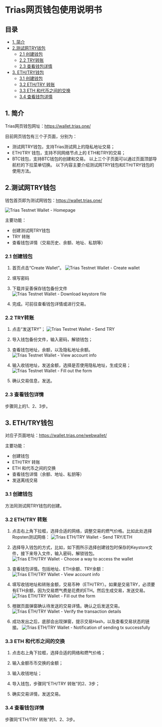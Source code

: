 # Trias网页钱包使用说明书
## 目录
<!-- TOC -->
- [1. 简介](#1-简介)
- [2.测试网TRY钱包](#2测试网try钱包)
    - [2.1 创建钱包](#21-创建钱包)
    - [2.2 TRY转账](#22-try转账)
    - [2.3 查看钱包详情](#23-查看钱包详情)
- [3. ETH/TRY钱包](#3-ethtry钱包)
    - [3.1 创建钱包](#31-创建钱包)
    - [3.2 ETH/TRY 转账](#32-ethtry-转账)
    - [3.3 ETH 和代币之间的交换](#33-eth-和代币之间的交换)
    - [3.4 查看钱包详情](#34-查看钱包详情)
<!-- /TOC -->

## 1. 简介
Trias网页钱包网址：https://wallet.trias.one/

目前网页钱包有三个子页面，分别为：

- 测试网TRY钱包，支持Trias测试网上的隐私地址交易；
- ETH/TRY 钱包，支持不同网络节点上的 ETH和TRY的交易；
- BTC钱包，支持BTC钱包的创建和交易。
以上三个子页面可以通过页面顶部导航栏的下拉菜单切换。
以下内容主要介绍测试网TRY钱包和ETH/TRY钱包的使用方法。

## 2.测试网TRY钱包
钱包首页即为测试网钱包：https://wallet.trias.one/

![Trias Testnet Wallet - Homepage](./img/1.png)

主要功能：
- 创建测试网TRY钱包
- TRY 转账
- 查看钱包详情（交易历史、余额、地址、私钥等）

### 2.1 创建钱包
1. 首页点击“Create Wallet”。
![Trias Testnet Wallet - Create wallet](./img/2.png)

2. 填写密码

3. 下载并妥善保存钱包备份文件
![Trias Testnet Wallet - Download keystore file](./img/3.png)

4. 完成。可前往查看钱包详情或进行交易。

### 2.2 TRY转账
1. 点击“发送TRY”；
![Trias Testnet Wallet - Send TRY](./img/4.png)

2. 导入钱包备份文件，输入密码，解锁钱包；

3. 查看钱包地址，余额，以及隐私地址余额。
![Trias Testnet Wallet - View account info](./img/5.png)

4. 输入收钱地址，发送金额，选择是否使用隐私地址，生成交易；
![Trias Testnet Wallet - Fill out the form](./img/6.png)

5. 确认交易信息，发送。

### 2.3 查看钱包详情
步骤同上的1、2、3步。

## 3. ETH/TRY钱包
对应子页面地址：https://wallet.trias.one/webwallet/

主要功能：
- 创建钱包
- ETH/TRY 转账
- ETH 和代币之间的交换
- 查看钱包详情（余额、地址、私钥等）
- 发送离线交易

### 3.1 创建钱包
方法同测试网TRY钱包的创建。

### 3.2 ETH/TRY 转账
1. 点击右上角下拉框，选择合适的网络，调整交易的燃气价格。比如此处选择 Ropsten测试网络：
![Trias ETH/TRY Wallet - Send TRY/ETH](./img/7.png)

2. 选择导入钱包的方式，比如，如下图所示选择创建钱包时保存的Keystore文件，接下来导入文件，输入密码，解锁钱包。
![Trias ETH/TRY Wallet - Choose a way to access the wallet](./img/8.png)

3. 查看钱包详情。包括地址、ETH余额、TRY余额：
![Trias ETH/TRY Wallet - View account info](./img/9.png)

4. 填写收钱地址和转账金额，交易币种（ETH/TRY）。如果是交易TRY，必须要有ETH余额，因为交易燃气费是花费的ETH。然后生成交易，发送交易。
![Trias ETH/TRY Wallet - Fill out the form](./img/10.png)

5. 根据页面弹窗确认待发送的交易详情。确认之后发送交易。
![Trias ETH/TRY Wallet - Verify the transaction details](./img/11.png)

6. 成功发出之后，底部会出现弹窗，提示交易Hash，以及查看交易状态的链接。
![Trias ETH/TRY Wallet - Notification of sending tx successfully](./img/12.png)

### 3.3 ETH 和代币之间的交换
1. 点击右上角下拉框，选择合适的网络和燃气价格；

2. 输入金额币币交换的金额；

3. 输入收钱地址；

4. 导入钱包，步骤同“ETH/TRY 转账”的2、3步；

5. 确实交易详情，发送交易。

### 3.4 查看钱包详情

步骤同“ETH/TRY 转账”的1、2、3步。

